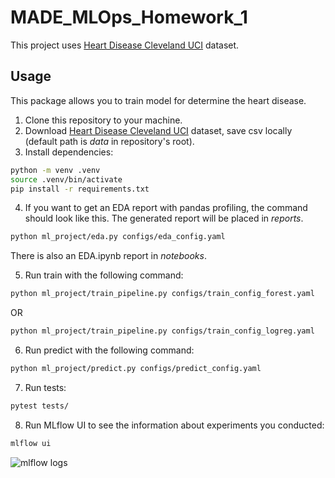 # MADE_MLOps_Homework_1

This project uses [Heart Disease Cleveland UCI](https://www.kaggle.com/datasets/cherngs/heart-disease-cleveland-uci) dataset.

## Usage
This package allows you to train model for determine the heart disease.
1. Clone this repository to your machine.
2. Download [Heart Disease Cleveland UCI](https://www.kaggle.com/datasets/cherngs/heart-disease-cleveland-uci) dataset, save csv locally (default path is *data* in repository's root).
3. Install dependencies:
```sh
python -m venv .venv
source .venv/bin/activate
pip install -r requirements.txt
```
4. If you want to get an EDA report with pandas profiling, the command should look like this. The generated report will be placed in *reports*.
```sh
python ml_project/eda.py configs/eda_config.yaml
```
There is also an EDA.ipynb report in *notebooks*.

5. Run train with the following command:
```sh
python ml_project/train_pipeline.py configs/train_config_forest.yaml
```
OR
```sh
python ml_project/train_pipeline.py configs/train_config_logreg.yaml
```

6. Run predict with the following command:
```sh
python ml_project/predict.py configs/predict_config.yaml
```
7. Run tests:
```sh
pytest tests/
```
8. Run MLflow UI to see the information about experiments you conducted:
```sh
mlflow ui
```
![mlflow logs](https://user-images.githubusercontent.com/98235486/197872052-b56c043f-0d37-4e46-9766-e7db3a9f48eb.PNG)
